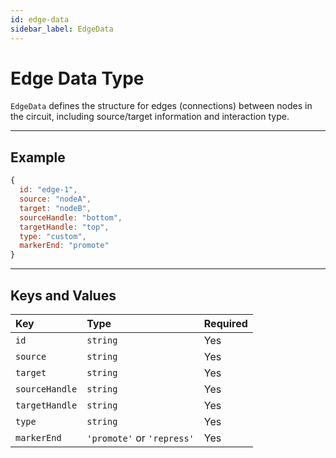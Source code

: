 ```yaml
---
id: edge-data
sidebar_label: EdgeData
---
```


# Edge Data Type

`EdgeData` defines the structure for edges (connections) between nodes in the circuit, including source/target information and interaction type.

---

## Example

```js
{
  id: "edge-1",
  source: "nodeA",
  target: "nodeB",
  sourceHandle: "bottom",
  targetHandle: "top",
  type: "custom",
  markerEnd: "promote"
}
```

---

## Keys and Values

| Key | Type | Required |
|:----|:-----|:---------|
| `id` | `string` | Yes |
| `source` | `string` | Yes |
| `target` | `string` | Yes |
| `sourceHandle` | `string` | Yes |
| `targetHandle` | `string` | Yes |
| `type` | `string` | Yes |
| `markerEnd` | `'promote'` or `'repress'` | Yes |
